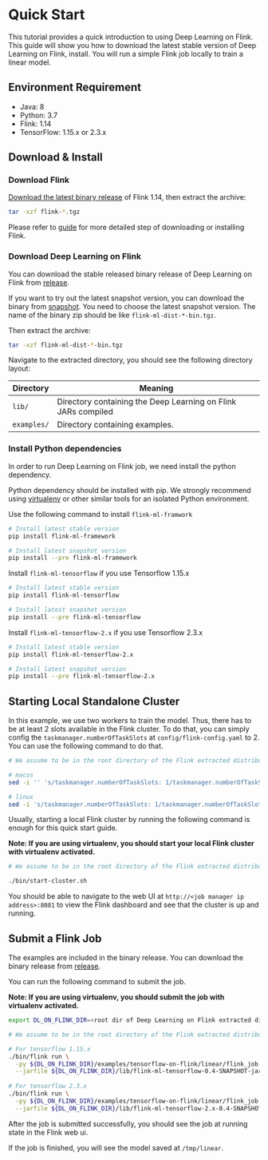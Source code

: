 <!--
Licensed to the Apache Software Foundation (ASF) under one
or more contributor license agreements.  See the NOTICE file
distributed with this work for additional information
regarding copyright ownership.  The ASF licenses this file
to you under the Apache License, Version 2.0 (the
"License"); you may not use this file except in compliance
with the License.  You may obtain a copy of the License at

  http://www.apache.org/licenses/LICENSE-2.0

Unless required by applicable law or agreed to in writing,
software distributed under the License is distributed on an
"AS IS" BASIS, WITHOUT WARRANTIES OR CONDITIONS OF ANY
KIND, either express or implied.  See the License for the
specific language governing permissions and limitations
under the License.
-->

# Quick Start

This tutorial provides a quick introduction to using Deep Learning on Flink. 
This guide will show you how to download the latest stable version of Deep
Learning on Flink, install. You will run a simple Flink job locally to train
a linear model.

## Environment Requirement

- Java: 8
- Python: 3.7 
- Flink: 1.14
- TensorFlow: 1.15.x or 2.3.x

## Download & Install

### Download Flink
[Download the latest binary release](https://flink.apache.org/downloads.html) 
of Flink 1.14, then extract the archive:

```sh
tar -xzf flink-*.tgz
```

Please refer to [guide](https://nightlies.apache.org/flink/flink-docs-release-1.14//docs/try-flink/local_installation/) 
for more detailed step of downloading or installing Flink.

### Download Deep Learning on Flink
You can download the stable released binary release of Deep Learning on Flink 
from [release](https://github.com/flink-extended/dl-on-flink/releases).

If you want to try out the latest snapshot version, you can download the binary
from [snapshot](https://s01.oss.sonatype.org/content/repositories/snapshots/org/flinkextended/flink-ml-dist/).
You need to choose the latest snapshot version. The name of the binary zip 
should be like `flink-ml-dist-*-bin.tgz`.


Then extract the archive:

```sh
tar -xzf flink-ml-dist-*-bin.tgz
```

Navigate to the extracted directory, you should see the following directory 
layout:

| Directory | Meaning |
|---|---|
|`lib/` | Directory containing the Deep Learning on Flink JARs compiled |
|`examples/` | Directory containing examples. |

### Install Python dependencies
In order to run Deep Learning on Flink job, we need install the python
dependency.

Python dependency should be installed with pip. We strongly recommend using
[virtualenv](https://virtualenv.pypa.io/en/latest/index.html) or other similar
tools for an isolated Python environment.

Use the following command to install `flink-ml-framwork`
```bash
# Install latest stable version
pip install flink-ml-framework

# Install latest snapshot version
pip install --pre flink-ml-framework
```

Install `flink-ml-tensorflow` if you use Tensorflow 1.15.x
```bash
# Install latest stable version
pip install flink-ml-tensorflow

# Install latest snapshot version
pip install --pre flink-ml-tensorflow
```

Install `flink-ml-tensorflow-2.x` if you use Tensorflow 2.3.x
```bash
# Install latest stable version
pip install flink-ml-tensorflow-2.x

# Install latest snapshot version
pip install --pre flink-ml-tensorflow-2.x
```

## Starting Local Standalone Cluster

In this example, we use two workers to train the model. Thus, there has to be
at least 2 slots available in the Flink cluster. To do that, you can simply
config the `taskmanager.numberOfTaskSlots` at `config/flink-config.yaml` to 2.
You can use the following command to do that.

```sh
# We assume to be in the root directory of the Flink extracted distribution

# macos
sed -i '' 's/taskmanager.numberOfTaskSlots: 1/taskmanager.numberOfTaskSlots: 2/' ./conf/flink-conf.yaml

# linux
sed -i 's/taskmanager.numberOfTaskSlots: 1/taskmanager.numberOfTaskSlots: 2/' ./conf/flink-conf.yaml
```

Usually, starting a local Flink cluster by running the following command is 
enough for this quick start guide.

**Note: If you are using virtualenv, you should start your local Flink cluster
with virtualenv activated.**

```sh
# We assume to be in the root directory of the Flink extracted distribution

./bin/start-cluster.sh
```

You should be able to navigate to the web UI at 
`http://<job manager ip address>:8081` to view the Flink dashboard and see that 
the cluster is up and running.

## Submit a Flink Job

The examples are included in the binary release.  You can download the binary 
release from [release](https://github.com/flink-extended/dl-on-flink/releases).

You can run the following command to submit the job.

**Note: If you are using virtualenv, you should submit the job
with virtualenv activated.**

```sh
export DL_ON_FLINK_DIR=<root dir of Deep Learning on Flink extracted distribution>

# We assume to be in the root directory of the Flink extracted distribution.

# For tensorflow 1.15.x
./bin/flink run \
  -py ${DL_ON_FLINK_DIR}/examples/tensorflow-on-flink/linear/flink_job.py \
  --jarfile ${DL_ON_FLINK_DIR}/lib/flink-ml-tensorflow-0.4-SNAPSHOT-jar-with-dependencies.jar
  
# For tensorflow 2.3.x
./bin/flink run \
  -py ${DL_ON_FLINK_DIR}/examples/tensorflow-on-flink/linear/flink_job.py \
  --jarfile ${DL_ON_FLINK_DIR}/lib/flink-ml-tensorflow-2.x-0.4-SNAPSHOT-jar-with-dependencies.jar
```

After the job is submitted successfully, you should see the job at running state
in the Flink web ui.

If the job is finished, you will see the model saved at `/tmp/linear`.